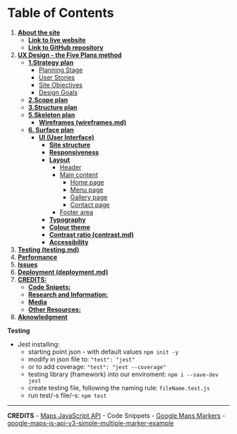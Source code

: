 


# **Table of Contents**
1.  [**About the site**](#about-the-site)
    * [**Link to live website**](#link-to-live-website-is-here)
    * [**Link to GitHub repository**](#link-to-github-repo-is-here)
1.  [**UX Design - the Five Plans method**](#uxd)
    * [**1.Strategy plan**](#stratetgy)
        * [Planning Stage](#planning-stage)
        * [User Stories](#user-stories)
        * [Site Objectives](#site-objectives)
        * [Design Goals](#design-goals)
    * [**2.Scope plan**](#scope)
    * [**3.Structure plan**](#structure)
    * [**5.Skeleton plan**](#skeleton)
        *  [**Wireframes (wireframes.md)**](readme-files/docs/wireframes.md)
    * [**6. Surface plan**](#surface)
        * [**UI (User Interface)**](#ui-user-interface)
            *  [**Site structure**](#site-structure)
            *  [**Responsiveness**](#responsiveness)
            *  [**Layout**](#layout)
                * [Header](#header)
                * [Main content](#main-content-section)
                    * [Home page](#home-page)
                    * [Menu page](#menu-page)
                    * [Gallery page](#gallery-page)
                    * [Contact page](#contact-page)
                * [Footer area](#footer)
            *  [**Typography**](#fonts)
            *  [**Colour theme**](#colours)
            *  [**Contrast ratio (contrast.md)**](readme-files/docs/contrast.md)
            *  [**Accessibility**](#accessibility)
1.  [**Testing (testing.md)**](readme-files/docs/testing.md)
1.  [**Performance**](#performance)
1.  [**Issues**](#issues)
1.  [**Deployment (deployment.md)**](readme-files/docs/deployment.md)
1.  [**CREDITS:**](#credits)
    *  [**Code Snipets:**](#code-snipets)
    *  [**Research and Information:**](#research-and-information)
    *  [**Media**](#media)
    *  [**Other Resources:**](#other-resources-and-tools-used)
1. [**Aknowledgment**](#aknowledgment)


**Testing**
- Jest installing:
    - starting point json - with default values 
    ``` npm init -y ```
    - modify in json file to:
    ``` "test": "jest" ```
    - or to add coverage:
    ``` "test": "jest --coverage" ```
    - testing library (framework) into our enviroment:
    ``` npm i --save-dev jest ```
    - create testing file, following the naming rule:
    ``` fileName.test.js ```
    - run test/-s file/-s:
    ``` npm test ```
---
**CREDITS**
    - [Maps JavaScript API](AIzaSyANGGOhK4itFoIlNp1F5Du-0ySik3HTbk4)
    - Code Snippets
        - [Google Maps Markers](https://developers.google.com/maps/documentation/javascript/markers#maps_marker_simple-javascript)
        - [google-maps-js-api-v3-simple-multiple-marker-example](https://www.anycodings.com/1questions/3879/google-maps-js-api-v3-simple-multiple-marker-example)
